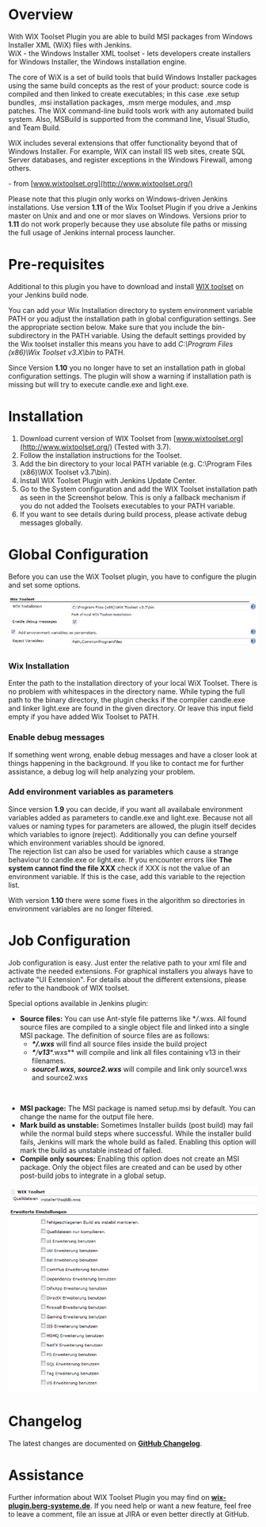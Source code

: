 # Overview

With WIX Toolset Plugin you are able to build MSI packages from Windows
Installer XML (WiX) files with Jenkins.  
WiX - the Windows Installer XML toolset - lets developers create
installers for Windows Installer, the Windows installation engine.

The core of WiX is a set of build tools that build Windows Installer
packages using the same build concepts as the rest of your product:
source code is compiled and then linked to create executables; in this
case .exe setup bundles, .msi installation packages, .msm merge modules,
and .msp patches. The WiX command-line build tools work with any
automated build system. Also, MSBuild is supported from the command
line, Visual Studio, and Team Build.

WiX includes several extensions that offer functionality beyond that of
Windows Installer. For example, WiX can install IIS web sites, create
SQL Server databases, and register exceptions in the Windows Firewall,
among others.

\- from [www.wixtoolset.org](http://www.wixtoolset.org/)

Please note that this plugin only works on Windows-driven Jenkins
installations. Use version **1.11** of the Wix Toolset Plugin if you
drive a Jenkins master on Unix and and one or mor slaves on Windows.
Versions prior to **1.11** do not work properly because they use
absolute file paths or missing the full usage of Jenkins internal
process launcher.

# Pre-requisites

Additional to this plugin you have to download and install [WIX
toolset](http://wixtoolset.org/) on your Jenkins build node.

You can add your Wix Installation directory to system environment
variable PATH or you adjust the installation path in global
configuration settings. See the appropriate section below. Make sure
that you include the bin-subdirectory in the PATH variable. Using the
default settings provided by the Wix toolset installer this means you
have to add *C:\\Program Files (x86)\\Wix Toolset v3.X\\bin* to PATH.

Since Version **1.10** you no longer have to set an installation path in
global configuration settings. The plugin will show a warning if
installation path is missing but will try to execute candle.exe and
light.exe.

# Installation

1.  Download current version of WIX Toolset from
    [www.wixtoolset.org](http://www.wixtoolset.org/) (Tested with 3.7).
2.  Follow the installation instructions for the Toolset.
3.  Add the bin directory to your local PATH variable (e.g. C:\\Program
    Files (x86)\\WiX Toolset v3.7\\bin).
4.  Install WIX Toolset Plugin with Jenkins Update Center.
5.  Go to the System configuration and add the WIX Toolset installation
    path as seen in the Screenshot below. This is only a fallback
    mechanism if you do not added the Toolsets executables to your PATH
    variable.
6.  If you want to see details during build process, please activate
    debug messages globally.

# Global Configuration

Before you can use the WiX Toolset plugin, you have to configure the
plugin and set some options.

![](docs/images/global-cfg.png)

### Wix Installation

Enter the path to the installation directory of your local WiX Toolset.
There is no problem with whitespaces in the directory name. While typing
the full path to the binary directory, the plugin checks if the compiler
candle.exe and linker light.exe are found in the given directory. Or
leave this input field empty if you have added Wix Toolset to PATH.

### Enable debug messages

If something went wrong, enable debug messages and have a closer look at
things happening in the background. If you like to contact me for
further assistance, a debug log will help analyzing your problem.

### Add environment variables as parameters

Since version **1.9** you can decide, if you want all availabale
environment variables added as parameters to candle.exe and light.exe.
Because not all values or naming types for parameters are allowed, the
plugin itself decides which variables to ignore (reject). Additionally
you can define yourself which environment variables should be ignored.  
The rejection list can also be used for variables which cause a strange
behaviour to candle.exe or light.exe. If you encounter errors like **The
system cannot find the file XXX** check if XXX is not the value of an
environment variable. If this is the case, add this variable to the
rejection list.

With version **1.10** there were some fixes in the algorithm so
directories in environment variables are no longer filtered.

# Job Configuration

Job configuration is easy. Just enter the relative path to your xml file
and activate the needed extensions. For graphical installers you always
have to activate "UI Extension". For details about the different
extensions, please refer to the handbook of WIX toolset.

Special options available in Jenkins plugin:

-   **Source files:** You can use Ant-style file patterns like
    \**/*.wxs. All found source files are compiled to a single object
    file and linked into a single MSI package. The definition of source
    files are as follows:
    -   ***\*/.wxs*** will find all source files inside the build
        project
    -   ***\***/**v13****.wxs*\* will compile and link all files
        containing v13 in their filenames.
    -   ***source1.wxs, source2.wxs*** will compile and link only
        source1.wxs and source2.wxs

&nbsp;

-   **MSI package:** The MSI package is named setup.msi by default. You
    can change the name for the output file here.
-   **Mark build as unstable:** Sometimes Installer builds (post build)
    may fail while the normal build steps where successful. While the
    installer build fails, Jenkins will mark the whole build as failed.
    Enabling this option will mark the build as unstable instead of
    failed.
-   **Compile only sources:** Enabling this option does not create an
    MSI package. Only the object files are created and can be used by
    other post-build jobs to integrate in a global setup.

![](docs/images/screenshot2.png)

# Changelog

The latest changes are documented on **[GitHub
Changelog](https://github.com/jenkinsci/wix-plugin/blob/master/CHANGELOG.md)**.

# Assistance

Further information about WIX Toolset Plugin you may find on
**[wix-plugin.berg-systeme.de](http://wix-plugin.berg-systeme.de/)**. If
you need help or want a new feature, feel free to leave a comment, file
an issue at JIRA or even better directly at GitHub.
